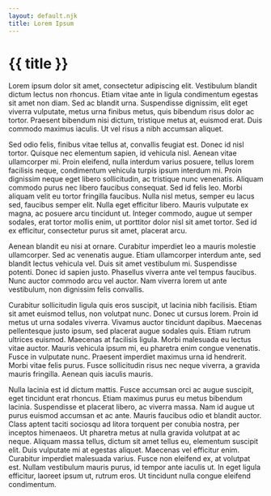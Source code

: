 ```yaml
---
layout: default.njk
title: Lorem Ipsum
---
```


# {{ title }}

Lorem ipsum dolor sit amet, consectetur adipiscing elit.
Vestibulum blandit dictum lectus non rhoncus.
Etiam vitae ante in ligula condimentum egestas sit amet non diam.
Sed ac blandit urna.
Suspendisse dignissim, elit eget viverra vulputate, metus urna finibus metus, quis bibendum risus dolor ac tortor.
Praesent bibendum nisi dictum, tristique metus at, euismod erat.
Duis commodo maximus iaculis.
Ut vel risus a nibh accumsan aliquet.

Sed odio felis, finibus vitae tellus at, convallis feugiat est.
Donec id nisl tortor.
Quisque nec elementum sapien, id vehicula nisl.
Aenean vitae ullamcorper mi.
Proin eleifend, nulla interdum varius posuere, tellus lorem facilisis neque, condimentum vehicula turpis ipsum interdum mi.
Proin dignissim neque eget libero sollicitudin, ac tristique nunc venenatis.
Aliquam commodo purus nec libero faucibus consequat.
Sed id felis leo.
Morbi aliquam velit eu tortor fringilla faucibus.
Nulla nisl metus, semper eu lacus sed, faucibus semper elit.
Nulla eget efficitur libero.
Mauris vulputate ex magna, ac posuere arcu tincidunt ut.
Integer commodo, augue ut semper sodales, erat tortor mollis enim, ut porttitor dolor nisl sit amet tortor.
Sed id ex efficitur, consectetur purus sit amet, placerat arcu.

Aenean blandit eu nisi at ornare.
Curabitur imperdiet leo a mauris molestie ullamcorper.
Sed ac venenatis augue.
Etiam ullamcorper interdum ante, sed blandit lectus vehicula vel.
Duis sit amet vestibulum mi.
Suspendisse potenti.
Donec id sapien justo.
Phasellus viverra ante vel tempus faucibus.
Nunc auctor commodo arcu vel auctor.
Nam viverra lorem ut ante vestibulum, non dignissim felis convallis.

Curabitur sollicitudin ligula quis eros suscipit, ut lacinia nibh facilisis.
Etiam sit amet euismod tellus, non volutpat nunc.
Donec ut cursus lorem.
Proin id metus ut urna sodales viverra.
Vivamus auctor tincidunt dapibus.
Maecenas pellentesque justo ipsum, sed placerat augue sodales quis.
Etiam rutrum ultrices euismod.
Maecenas at facilisis ligula.
Morbi malesuada eu lectus vitae auctor.
Mauris vehicula ipsum mi, eu pharetra enim congue venenatis.
Fusce in vulputate nunc.
Praesent imperdiet maximus urna id hendrerit.
Morbi vitae felis purus.
Fusce sollicitudin risus nec neque viverra, a gravida mauris fringilla.
Aenean quis iaculis mauris.

Nulla lacinia est id dictum mattis.
Fusce accumsan orci ac augue suscipit, eget tincidunt erat rhoncus.
Etiam maximus purus eu metus bibendum lacinia.
Suspendisse et placerat libero, ac viverra massa.
Nam id augue ut purus euismod accumsan et ac ante.
Mauris faucibus odio et blandit auctor.
Class aptent taciti sociosqu ad litora torquent per conubia nostra, per inceptos himenaeos.
Ut pharetra metus at nulla gravida volutpat at ac neque.
Aliquam massa tellus, dictum sit amet tellus eu, elementum suscipit elit.
Duis vulputate mi at egestas aliquet.
Maecenas vel efficitur enim.
Curabitur imperdiet malesuada varius.
Fusce non eleifend ex, at volutpat est.
Nullam vestibulum mauris purus, id tempor ante iaculis ut.
In eget ligula efficitur, laoreet ipsum ut, rutrum eros.
Ut tincidunt nulla congue eleifend condimentum.
